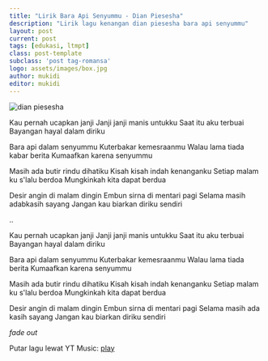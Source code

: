 ```yaml
---
title: "Lirik Bara Api Senyummu - Dian Piesesha"
description: "Lirik lagu kenangan dian piesesha bara api senyummu"
layout: post
current: post
tags: [edukasi, ltmpt]
class: post-template
subclass: 'post tag-romansa'
logo: assets/images/box.jpg
author: mukidi
editor: mukidi
---
```


![dian piesesha](https://cdn.statically.io/img/media.suara.com/pictures/480x260/2019/10/01/34081-dian-piesesha-dokumentasi-pribadi.jpg)

Kau pernah ucapkan janji
Janji janji manis untukku
Saat itu aku terbuai
Bayangan hayal dalam diriku

Bara api dalam senyummu
Kuterbakar kemesraanmu
Walau lama tiada kabar berita
Kumaafkan karena senyummu

Masih ada butir rindu dihatiku
Kisah kisah indah kenanganku
Setiap malam ku s'lalu berdoa
Mungkinkah kita dapat berdua

Desir angin di malam dingin
Embun sirna di mentari pagi
Selama masih adabkasih sayang
Jangan kau biarkan diriku sendiri

..

Kau pernah ucapkan janji
Janji janji manis untukku
Saat itu aku terbuai
Bayangan hayal dalam diriku

Bara api dalam senyummu
Kuterbakar kemesraanmu
Walau lama tiada berita
Kumaafkan karena senyummu

Masih ada butir rindu dihatiku
Kisah kisah indah kenanganku
Setiap malam ku s'lalu berdoa
Mungkinkah kita dapat berdua

Desir angin di malam dingin
Embun sirna di mentari pagi
Selama masih ada kasih sayang
Jangan kau biarkan diriku sendiri

_fade out_

Putar lagu lewat YT Music: [play](https://music.youtube.com/watch?v=f0idNZJ9kVE)
